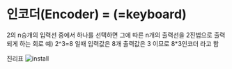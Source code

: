 # 인코더(Encoder) = (=keyboard)
2의 n승개의 입력선 중에서 하나를 선택하면 그에 따른 n개의 출력선을 2진법으로 출력되게 하는 회로
예)
2^3=8
일때 입력값은 
8개 출력값은 3 이므로 8*3인코더 라고 함

진리표
![install](https://user-images.githubusercontent.com/81015704/118467811-1a7aa500-b73f-11eb-961b-050fd73fe46d.jpg)
